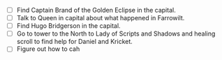 - [ ] Find Captain Brand of the Golden Eclipse in the capital.
- [ ] Talk to Queen in capital about what happened in Farrowilt.
- [ ] Find Hugo Bridgerson in the capital.
- [ ] Go to tower to the North to Lady of Scripts and Shadows and healing scroll to find help for Daniel and Kricket.
- [ ] Figure out how to cah